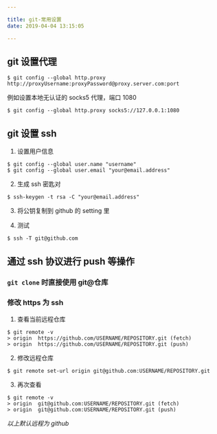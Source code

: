 ```yaml
---

title: git-常用设置
date: 2019-04-04 13:15:05

---
```


## git 设置代理

``` git
$ git config --global http.proxy http://proxyUsername:proxyPassword@proxy.server.com:port
```
<!-- more -->
例如设置本地无认证的 socks5 代理，端口 1080
``` git
$ git config --global http.proxy socks5://127.0.0.1:1080
```

## git 设置 ssh

1. 设置用户信息
``` git
$ git config --global user.name "username"
$ git config --global user.email "your@email.address"
```

2. 生成 ssh 密匙对
``` git
$ ssh-keygen -t rsa -C "your@email.address"
```

3. 将公钥复制到 github 的 setting 里

4. 测试
``` shell
$ ssh -T git@github.com
```

## 通过 ssh 协议进行 push 等操作

### `git clone` 时直接使用 git@仓库

### 修改 https 为 ssh
1. 查看当前远程仓库
``` git
$ git remote -v
> origin  https://github.com/USERNAME/REPOSITORY.git (fetch)
> origin  https://github.com/USERNAME/REPOSITORY.git (push)
```
2. 修改远程仓库
``` git
$ git remote set-url origin git@github.com:USERNAME/REPOSITORY.git
```
3. 再次查看
``` git
$ git remote -v
> origin  git@github.com:USERNAME/REPOSITORY.git (fetch)
> origin  git@github.com:USERNAME/REPOSITORY.git (push)
```
*以上默认远程为 github*

